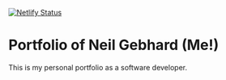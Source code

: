 [![Netlify Status](https://api.netlify.com/api/v1/badges/a2a5f9c1-743c-49b4-9a76-f5a8a4c46bc0/deploy-status)](https://app.netlify.com/sites/neilsportfolio/deploys)

# Portfolio of Neil Gebhard (Me!)

This is my personal portfolio as a software developer.
